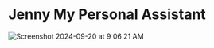 # Jenny My Personal Assistant
![Screenshot 2024-09-20 at 9 06 21 AM](https://github.com/user-attachments/assets/a01e7b78-d7ee-4ed6-9893-31887e10ecef)
